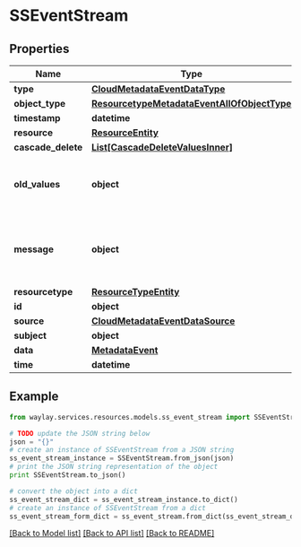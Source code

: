 # SSEventStream


## Properties

Name | Type | Description | Notes
------------ | ------------- | ------------- | -------------
**type** | [**CloudMetadataEventDataType**](CloudMetadataEventDataType.md) |  | 
**object_type** | [**ResourcetypeMetadataEventAllOfObjectType**](ResourcetypeMetadataEventAllOfObjectType.md) |  | 
**timestamp** | **datetime** |  | 
**resource** | [**ResourceEntity**](ResourceEntity.md) |  | 
**cascade_delete** | [**List[CascadeDeleteValuesInner]**](CascadeDeleteValuesInner.md) |  | [optional] 
**old_values** | **object** | old values of all attributes that have changed | [optional] 
**message** | **object** | The broker message that triggered the discovery | [optional] 
**resourcetype** | [**ResourceTypeEntity**](ResourceTypeEntity.md) |  | 
**id** | **object** |  | 
**source** | [**CloudMetadataEventDataSource**](CloudMetadataEventDataSource.md) |  | 
**subject** | **object** |  | 
**data** | [**MetadataEvent**](MetadataEvent.md) |  | [optional] 
**time** | **datetime** |  | 

## Example

```python
from waylay.services.resources.models.ss_event_stream import SSEventStream

# TODO update the JSON string below
json = "{}"
# create an instance of SSEventStream from a JSON string
ss_event_stream_instance = SSEventStream.from_json(json)
# print the JSON string representation of the object
print SSEventStream.to_json()

# convert the object into a dict
ss_event_stream_dict = ss_event_stream_instance.to_dict()
# create an instance of SSEventStream from a dict
ss_event_stream_form_dict = ss_event_stream.from_dict(ss_event_stream_dict)
```
[[Back to Model list]](../README.md#documentation-for-models) [[Back to API list]](../README.md#documentation-for-api-endpoints) [[Back to README]](../README.md)


